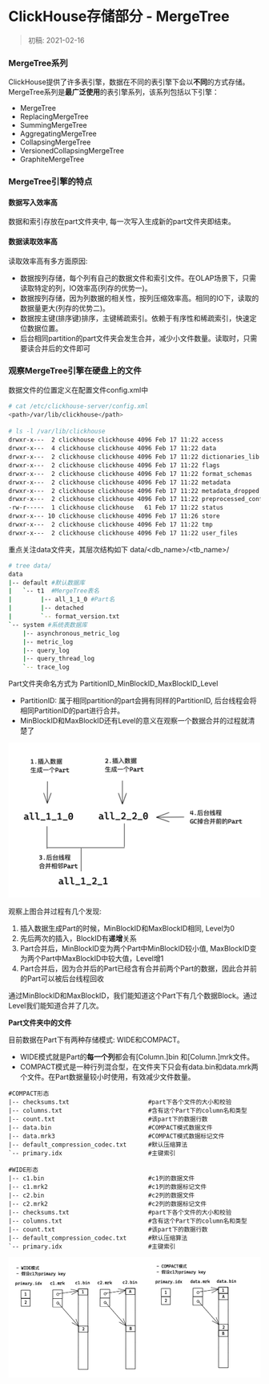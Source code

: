 # ClickHouse存储部分 - MergeTree

> 初稿: 2021-02-16

### MergeTree系列

ClickHouse提供了许多表引擎，数据在不同的表引擎下会以**不同**的方式存储。MergeTree系列是**最广泛使用**的表引擎系列，该系列包括以下引擎：

* MergeTree
* ReplacingMergeTree
* SummingMergeTree
* AggregatingMergeTree
* CollapsingMergeTree
* VersionedCollapsingMergeTree
* GraphiteMergeTree

### MergeTree引擎的特点

#### 数据写入效率高

数据和索引存放在part文件夹中,  每一次写入生成新的part文件夹即结束。

#### 数据读取效率高

读取效率高有多方面原因:

* 数据按列存储，每个列有自己的数据文件和索引文件。在OLAP场景下，只需读取特定的列，IO效率高\(列存的优势一\)。
* 数据按列存储，因为列数据的相关性，按列压缩效率高。相同的IO下，读取的数据量更大\(列存的优势二\)。
* 数据按主键\(排序键\)排序，主键稀疏索引。依赖于有序性和稀疏索引，快速定位数据位置。
* 后台相同partition的part文件夹会发生合并，减少小文件数量。读取时，只需要读合并后的文件即可

### 观察MergeTree引擎在硬盘上的文件

数据文件的位置定义在配置文件config.xml中

```bash
# cat /etc/clickhouse-server/config.xml
<path>/var/lib/clickhouse</path>

# ls -l /var/lib/clickhouse
drwxr-x---  2 clickhouse clickhouse 4096 Feb 17 11:22 access
drwxr-x---  4 clickhouse clickhouse 4096 Feb 17 11:22 data
drwxr-x---  2 clickhouse clickhouse 4096 Feb 17 11:22 dictionaries_lib
drwxr-x---  2 clickhouse clickhouse 4096 Feb 17 11:22 flags
drwxr-x---  2 clickhouse clickhouse 4096 Feb 17 11:22 format_schemas
drwxr-x---  2 clickhouse clickhouse 4096 Feb 17 11:22 metadata
drwxr-x---  2 clickhouse clickhouse 4096 Feb 17 11:22 metadata_dropped
drwxr-x---  2 clickhouse clickhouse 4096 Feb 17 11:22 preprocessed_configs
-rw-r-----  1 clickhouse clickhouse   61 Feb 17 11:22 status
drwxr-x--- 10 clickhouse clickhouse 4096 Feb 17 11:26 store
drwxr-x---  2 clickhouse clickhouse 4096 Feb 17 11:22 tmp
drwxr-x---  2 clickhouse clickhouse 4096 Feb 17 11:22 user_files
```

重点关注data文件夹，其层次结构如下 data/&lt;db\_name&gt;/&lt;tb\_name&gt;/

```bash
# tree data/ 
data
|-- default #默认数据库 
|   `-- t1  #MergeTree表名
|        |-- all_1_1_0 #Part名
|        |-- detached
|        `-- format_version.txt
`-- system #系统表数据库
    |-- asynchronous_metric_log
    |-- metric_log
    |-- query_log 
    |-- query_thread_log 
    `-- trace_log
```

Part文件夹命名方式为 PartitionID\_MinBlockID\_MaxBlockID\_Level

* PartitionID: 属于相同partition的part会拥有同样的PartitionID, 后台线程会将相同PartitionID的part进行合并。
* MinBlockID和MaxBlockID还有Level的意义在观察一个数据合并的过程就清楚了



![Part&#x5408;&#x5E76;&#x8FC7;&#x7A0B;](.gitbook/assets/image%20%282%29.png)

观察上图合并过程有几个发现:

1. 插入数据生成Part的时候，MinBlockID和MaxBlockID相同, Level为0
2. 先后两次的插入，BlockID有**递增**关系
3. Part合并后，MinBlockID变为两个Part中MinBlockID较小值, MaxBlockID变为两个Part中MaxBlockID中较大值，Level增1
4. Part合并后，因为合并后的Part已经含有合并前两个Part的数据，因此合并前的Part可以被后台线程回收

通过MinBlockID和MaxBlockID，我们能知道这个Part下有几个数据Block。通过Level我们能知道合并了几次。

**Part文件夹中的文件**

目前数据在Part下有两种存储模式: WIDE和COMPACT。

* WIDE模式就是Part的**每一个列**都会有\[Column.\]bin 和\[Column.\]mrk文件。
* COMPACT模式是一种行列混合型，在文件夹下只会有data.bin和data.mrk两个文件。在Part数据量较小时使用，有效减少文件数量。

```text
#COMPACT形态
|-- checksums.txt                      #part下各个文件的大小和校验
|-- columns.txt                        #含有这个Part下的column名和类型
|-- count.txt                          #该part下的数据行数
|-- data.bin                           #COMPACT模式数据文件
|-- data.mrk3                          #COMPACT模式数据标记文件
|-- default_compression_codec.txt      #默认压缩算法
`-- primary.idx                        #主键索引

#WIDE形态
|-- c1.bin                             #c1列的数据文件
|-- c1.mrk2                            #c1列的数据标记文件
|-- c2.bin                             #c2列的数据文件
|-- c2.mrk2                            #c2列的数据标记文件
|-- checksums.txt                      #part下各个文件的大小和校验
|-- columns.txt                        #含有这个Part下的column名和类型
|-- count.txt                          #该part下的数据行数
|-- default_compression_codec.txt      #默认压缩算法
`-- primary.idx                        #主键索引
```

![WIDE&#x548C;COMAPCT&#x5B58;&#x50A8;&#x56FE;&#x793A;](.gitbook/assets/image%20%284%29.png)



